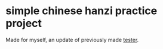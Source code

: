 # simple chinese hanzi practice project
Made for myself, an update of previously made [tester](https://github.com/TpT3/tester).
